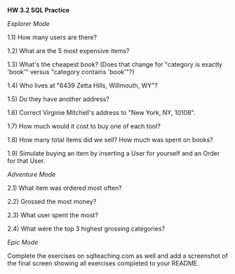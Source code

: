 **HW 3.2 SQL Practice**

*Explorer Mode*

1.1) How many users are there?

1.2) What are the 5 most expensive items?

1.3) What's the cheapest book? (Does that change for "category is exactly 'book'" versus "category contains 'book'"?)

1.4) Who lives at "6439 Zetta Hills, Willmouth, WY"?

1.5) Do they have another address?

1.6) Correct Virginie Mitchell's address to "New York, NY, 10108".

1.7) How much would it cost to buy one of each tool?

1.8) How many total items did we sell?
How much was spent on books?

1.9) Simulate buying an item by inserting a User for yourself and an Order for that User.


*Adventure Mode*

2.1) What item was ordered most often?

2.2) Grossed the most money?

2.3) What user spent the most?

2.4) What were the top 3 highest grossing categories?


*Epic Mode*

Complete the exercises on sqlteaching.com as well and add a screenshot of the final screen showing all exercises completed to your README.
